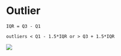# Outlier

```
IQR = Q3 - Q1

outliers < Q1 - 1.5*IQR or > Q3 + 1.5*IQR
```

![](https://ws2.sinaimg.cn/large/006tKfTcly1g1lkz4o07pj30sg0lc3z3.jpg)
